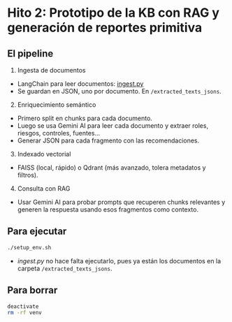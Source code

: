 # Hito 2: Prototipo de la KB con RAG y generación de reportes primitiva

## El pipeline

1. Ingesta de documentos
- LangChain para leer documentos: [ingest.py](ingest.py)
- Se guardan en JSON, uno por documento. En `/extracted_texts_jsons`.

2. Enriquecimiento semántico
- Primero split en chunks para cada documento.
- Luego se usa Gemini AI para leer cada documento y extraer roles, riesgos, controles, fuentes...
- Generar JSON para cada fragmento con las recomendaciones.

3. Indexado vectorial
- FAISS (local, rápido) o Qdrant (más avanzado, tolera metadatos y filtros).

4. Consulta con RAG
- Usar Gemini AI para probar prompts que recuperen chunks relevantes y generen la respuesta usando esos fragmentos como contexto.

## Para ejecutar
```bash
./setup_env.sh
```

- *ingest.py* no hace falta ejecutarlo, pues ya están los documentos en la carpeta `/extracted_texts_jsons`.


## Para borrar
```bash
deactivate
rm -rf venv
```
